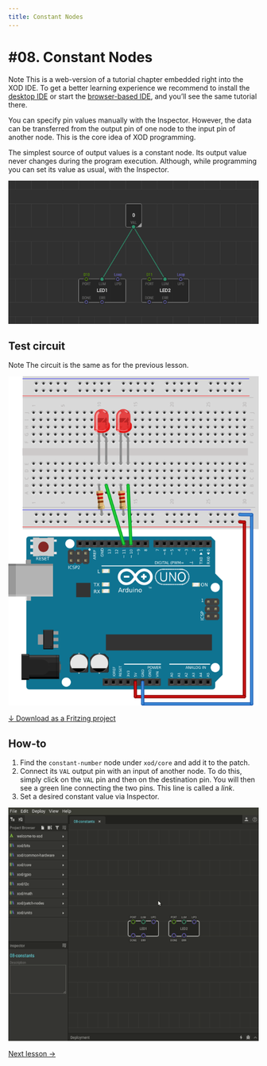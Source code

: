 ```yaml
---
title: Constant Nodes
---
```


# #08. Constant Nodes

<div class="ui segment note">
<span class="ui ribbon label">Note</span>
This is a web-version of a tutorial chapter embedded right into the XOD IDE.
To get a better learning experience we recommend to install the
<a href="/downloads/">desktop IDE</a> or start the
<a href="/ide/">browser-based IDE</a>, and you’ll see the same tutorial there.
</div>

You can specify pin values manually with the Inspector. However, the data can be
transferred from the output pin of one node to the input pin of another node.
This is the core idea of XOD programming.

The simplest source of output values is a constant node. Its output value never
changes during the program execution. Although, while programming you can set
its value as usual, with the Inspector.

![Patch](./patch.png)

## Test circuit

<div class="ui segment note">
<span class="ui ribbon label">Note</span>
The circuit is the same as for the previous lesson.
</div>

![Circuit](./circuit.fz.png)

[↓ Download as a Fritzing project](./circuit.fzz)

## How-to

1.  Find the `constant-number` node under `xod/core` and add it to the patch.
2.  Connect its `VAL` output pin with an input of another node. To do this,
    simply click on the `VAL` pin and then on the destination pin. You will then
    see a green line connecting the two pins. This line is called a _link_.
3.  Set a desired constant value via Inspector.

![Screencast](./screencast.gif)

[Next lesson →](../09-pot/)
